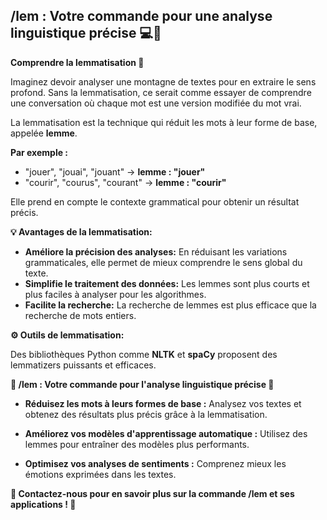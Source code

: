 ## /lem : Votre commande pour une analyse linguistique précise 💻🧠

**Comprendre la lemmatisation 🌿**

Imaginez devoir analyser une montagne de textes pour en extraire le sens profond.  Sans la lemmatisation, ce serait comme essayer de comprendre une conversation où chaque mot est une version modifiée du mot vrai.

La lemmatisation est la technique qui réduit les mots à leur forme de base, appelée **lemme**. 

**Par exemple :**

* "jouer", "jouai", "jouant"  ->  **lemme : "jouer"**
* "courir", "courus", "courant"  ->  **lemme : "courir"**

Elle prend en compte le contexte grammatical pour obtenir un résultat précis.

**💡 Avantages de la lemmatisation:**

* **Améliore la précision des analyses:** En réduisant les variations grammaticales, elle permet de mieux comprendre le sens global du texte.
* **Simplifie le traitement des données:** Les lemmes sont plus courts et plus faciles à analyser pour les algorithmes.
* **Facilite la recherche:** La recherche de lemmes est plus efficace que la recherche de mots entiers.

**⚙️ Outils de lemmatisation:**

Des bibliothèques Python comme **NLTK** et **spaCy** proposent des lemmatizers puissants et efficaces.

**🎯  /lem : Votre commande pour l'analyse linguistique précise 🎯**

* **Réduisez les mots à leurs formes de base :** Analysez vos textes et obtenez des résultats plus précis grâce à la lemmatisation.

* **Améliorez vos modèles d'apprentissage automatique :** Utilisez des lemmes pour entraîner des modèles plus performants.

* **Optimisez vos analyses de sentiments :** Comprenez mieux les émotions exprimées dans les textes.

**📧 Contactez-nous pour en savoir plus sur la commande /lem et ses applications ! 📧**



